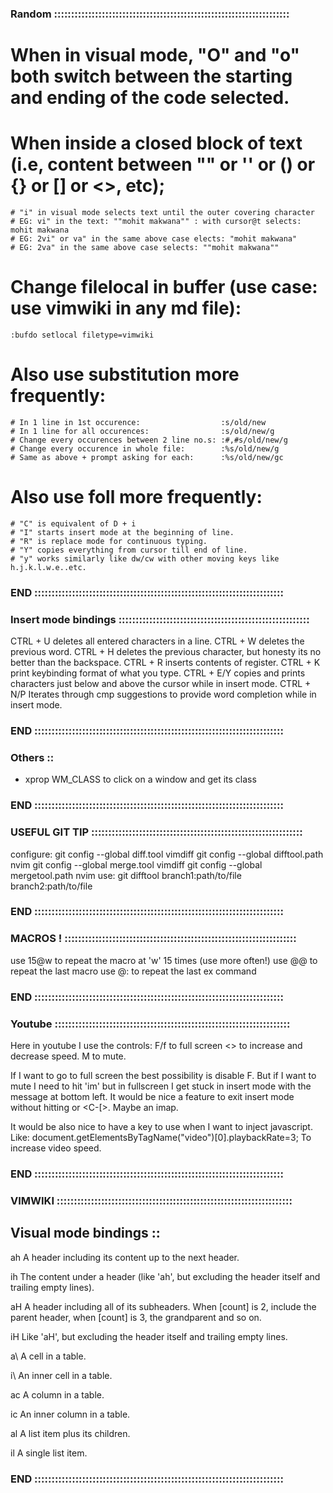 ### Random :::::::::::::::::::::::::::::::::::::::::::::::::::::::::::::::::::::
# When in visual mode, "O" and "o" both switch between the starting and ending of the code selected.

# When inside a closed block of text (i.e, content between "" or '' or () or {} or [] or <>, etc); 
    # "i" in visual mode selects text until the outer covering character
    # EG: vi" in the text: ""mohit makwana"" : with cursor@t selects: mohit makwana
    # EG: 2vi" or va" in the same above case elects: "mohit makwana"
    # EG: 2va" in the same above case selects: ""mohit makwana""

# Change filelocal in buffer (use case: use vimwiki in any md file):
    :bufdo setlocal filetype=vimwiki
    
# Also use substitution more frequently:
    # In 1 line in 1st occurence:                  :s/old/new
    # In 1 line for all occurences:                :s/old/new/g
    # Change every occurences between 2 line no.s: :#,#s/old/new/g
    # Change every occurence in whole file:        :%s/old/new/g
    # Same as above + prompt asking for each:      :%s/old/new/gc

# Also use foll more frequently:
    # "C" is equivalent of D + i
    # "I" starts insert mode at the beginning of line.
    # "R" is replace mode for continuous typing.
    # "Y" copies everything from cursor till end of line.
    # "y" works similarly like dw/cw with other moving keys like h.j.k.l.w.e..etc.
### END :::::::::::::::::::::::::::::::::::::::::::::::::::::::::::::::::::::::::

### Insert mode bindings ::::::::::::::::::::::::::::::::::::::::::::::::::::::::
CTRL + U deletes all entered characters in a line.
CTRL + W deletes the previous word.
CTRL + H deletes the previous character, but honesty its no better than the backspace.
CTRL + R inserts contents of register.
CTRL + K print keybinding format of what you type.
CTRL + E/Y copies and prints characters just below and above the cursor while in insert mode.
CTRL + N/P Iterates through cmp suggestions to provide word completion while in insert mode.
### END :::::::::::::::::::::::::::::::::::::::::::::::::::::::::::::::::::::::::

### Others ::
* xprop WM_CLASS to click on a window and get its class
### END :::::::::::::::::::::::::::::::::::::::::::::::::::::::::::::::::::::::::

### USEFUL GIT TIP ::::::::::::::::::::::::::::::::::::::::::::::::::::::::::::::
configure: git config --global diff.tool vimdiff
           git config --global difftool.path nvim
           git config --global merge.tool vimdiff
           git config --global mergetool.path nvim
use:       git difftool branch1:path/to/file branch2:path/to/file 
### END :::::::::::::::::::::::::::::::::::::::::::::::::::::::::::::::::::::::::

### MACROS ! ::::::::::::::::::::::::::::::::::::::::::::::::::::::::::::::::::::
use 15@w to repeat the macro at 'w' 15 times (use more often!)
use @@ to repeat the last macro
use @: to repeat the last ex command
### END :::::::::::::::::::::::::::::::::::::::::::::::::::::::::::::::::::::::::

### Youtube :::::::::::::::::::::::::::::::::::::::::::::::::::::::::::::::::::::
Here in youtube I use the controls:
F/f to full screen 
<> to increase and decrease speed.
M to mute. 

If I want to go to full screen the best possibility is disable F.
But if I want to mute I need to hit 'im' but in fullscreen I get stuck in insert mode with the message at bottom left.
It would be nice a feature to exit insert mode without hitting <esc> or <C-[>. Maybe an imap.

It would be also nice to have a key to use when I want to inject javascript.
Like:
document.getElementsByTagName("video")[0].playbackRate=3;
To increase video speed.
### END :::::::::::::::::::::::::::::::::::::::::::::::::::::::::::::::::::::::::

### VIMWIKI :::::::::::::::::::::::::::::::::::::::::::::::::::::::::::::::::::::

## Visual mode bindings ::
ah                      A header including its content up to the next header.

ih                      The content under a header (like 'ah', but excluding
                        the header itself and trailing empty lines).

aH                      A header including all of its subheaders. When [count]
                        is 2, include the parent header, when [count] is 3,
                        the grandparent and so on.

iH                      Like 'aH', but excluding the header itself and
                        trailing empty lines.

a\                      A cell in a table.

i\                      An inner cell in a table.

ac                      A column in a table.

ic                      An inner column in a table.

al                      A list item plus its children.

il                      A single list item.
### END :::::::::::::::::::::::::::::::::::::::::::::::::::::::::::::::::::::::::

